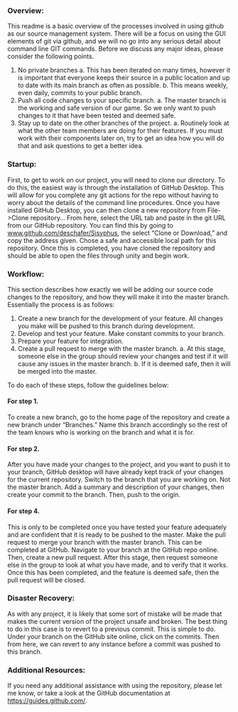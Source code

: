### Overview:

This readme is a basic overview of the processes involved in using github as our source management system. There will be a focus on using the GUI elements of git via github, and we will no go into any serious detail about command line GIT commands. Before we discuss any major ideas, please consider the following points.
1.	No private branches
a.	This has been iterated on many times, however it is important that everyone keeps their source in a public location and up to date with its main branch as often as possible.
b.	This means weekly, even daily, commits to your public branch.
2.	Push all code changes to your specific branch.
a.	The master branch is the working and safe version of our game. So we only want to push changes to it that have been tested and deemed safe.
3.	Stay up to date on the other branches of the project.
a.	Routinely look at what the other team members are doing for their features. If you must work with their components later on, try to get an idea how you will do that and ask questions to get a better idea.

### Startup:
First, to get to work on our project, you will need to clone our directory. To do this, the easiest way is through the installation of GitHub Desktop. This will allow for you complete any git actions for the repo without having to worry about the details of the command line procedures.
Once you have installed GitHub Desktop, you can then clone a new repository from File->Clone repository…
From here, select the URL tab and paste in the git URL from our GitHub repository. You can find this by going to www.github.com/deschafer/Sisyphus, the select “Clone or Download,” and copy the address given.
Chose a safe and accessible local path for this repository. Once this is completed, you have cloned the repository and should be able to open the files through unity and begin work.

### Workflow:
This section describes how exactly we will be adding our source code changes to the repository, and how they will make it into the master branch.
Essentially the process is as follows:
1.	Create a new branch for the development of your feature. All changes you make will be pushed to this branch during development.
2.	Develop and test your feature. Make constant commits to your branch.
3.	Prepare your feature for integration.
4.	Create a pull request to merge with the master branch.
a.	At this stage, someone else in the group should review your changes and test if it will cause any issues in the master branch.
b.	If it is deemed safe, then it will be merged into the master.

To do each of these steps, follow the guidelines below:
#### For step 1.
To create a new branch, go to the home page of the repository and create a new branch under “Branches.” Name this branch accordingly so the rest of the team knows who is working on the branch and what it is for.
#### For step 2.
After you have made your changes to the project, and you want to push it to your branch, GitHub desktop will have already kept track of your changes for the current repository. Switch to the branch that you are working on. Not the master branch. Add a summary and description of your changes, then create your commit to the branch. Then, push to the origin.
#### For step 4.
This is only to be completed once you have tested your feature adequately and are confident that it is ready to be pushed to the master. Make the pull request to merge your branch with the master branch. This can be completed at GitHub. Navigate to your branch at the GitHub repo online. Then, create a new pull request. After this stage, then request someone else in the group to look at what you have made, and to verify that it works. Once this has been completed, and the feature is deemed safe, then the pull request will be closed.

### Disaster Recovery:
As with any project, it is likely that some sort of mistake will be made that makes the current version of the project unsafe and broken. The best thing to do in this case is to revert to a previous commit. This is simple to do. Under your branch on the GitHub site online, click on the commits. Then from here, we can revert to any instance before a commit was pushed to this branch.

### Additional Resources:
If you need any additional assistance with using the repository, please let me know, or take a look at the GitHub documentation at https://guides.github.com/. 
